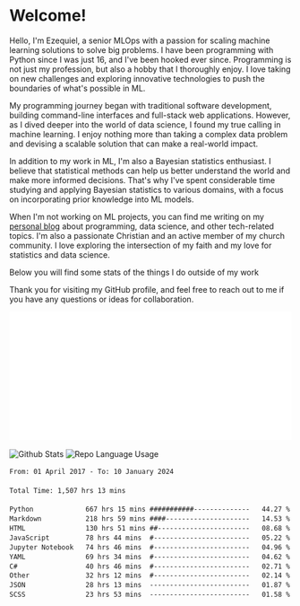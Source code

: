 # Welcome!

Hello, I'm Ezequiel, a senior MLOps with a passion for scaling machine learning solutions to solve big problems. I have been programming with Python since I was just 16, and I've been hooked ever since. Programming is not just my profession, but also a hobby that I thoroughly enjoy. I love taking on new challenges and exploring innovative technologies to push the boundaries of what's possible in ML.

My programming journey began with traditional software development, building command-line interfaces and full-stack web applications. However, as I dived deeper into the world of data science, I found my true calling in machine learning. I enjoy nothing more than taking a complex data problem and devising a scalable solution that can make a real-world impact.

In addition to my work in ML, I'm also a Bayesian statistics enthusiast. I believe that statistical methods can help us better understand the world and make more informed decisions. That's why I've spent considerable time studying and applying Bayesian statistics to various domains, with a focus on incorporating prior knowledge into ML models.

When I'm not working on ML projects, you can find me writing on my [personal blog](https://elc.github.io) about programming, data science, and other tech-related topics. I'm also a passionate Christian and an active member of my church community. I love exploring the intersection of my faith and my love for statistics and data science.

Below you will find some stats of the things I do outside of my work

Thank you for visiting my GitHub profile, and feel free to reach out to me if you have any questions or ideas for collaboration.

![RSS Feed](metrics.plugin.rss.svg)

![Github Stats](https://github-readme-stats.vercel.app/api?username=elc&show_icons=true&theme=gruvbox&border_radius=20&include_all_commits=true&count_private=true&card_width=450) ![Repo Language Usage](https://github-readme-stats.vercel.app/api/top-langs?username=elc&show_icons=true&theme=gruvbox&border_radius=20&include_all_commits=true&count_private=true&layout=compact&langs_count=5&card_width=400)


<!--START_SECTION:waka-->

```txt
From: 01 April 2017 - To: 10 January 2024

Total Time: 1,507 hrs 13 mins

Python             667 hrs 15 mins ###########--------------   44.27 %
Markdown           218 hrs 59 mins ####---------------------   14.53 %
HTML               130 hrs 51 mins ##-----------------------   08.68 %
JavaScript         78 hrs 44 mins  #------------------------   05.22 %
Jupyter Notebook   74 hrs 46 mins  #------------------------   04.96 %
YAML               69 hrs 34 mins  #------------------------   04.62 %
C#                 40 hrs 46 mins  #------------------------   02.71 %
Other              32 hrs 12 mins  #------------------------   02.14 %
JSON               28 hrs 13 mins  -------------------------   01.87 %
SCSS               23 hrs 53 mins  -------------------------   01.58 %
```

<!--END_SECTION:waka-->
